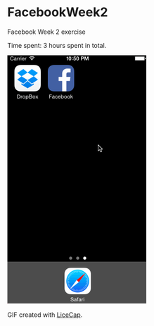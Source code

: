 # FacebookWeek2

Facebook Week 2 exercise

Time spent: 3 hours spent in total.

![alt tag](https://raw.githubusercontent.com/franchismo/FacebookWeek2/master/Facebook%20Week%202.gif)

GIF created with <a href="http://www.cockos.com/licecap/">LiceCap</a>.
